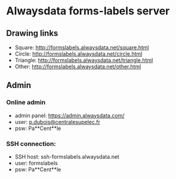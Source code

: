 # Alwaysdata forms-labels server

## Drawing links

- Square: http://formslabels.alwaysdata.net/square.html
- Circle: http://formslabels.alwaysdata.net/circle.html
- Triangle: http://formslabels.alwaysdata.net/triangle.html
- Other: http://formslabels.alwaysdata.net/other.html

## Admin

### Online admin

- admin panel: https://admin.alwaysdata.com/
- user: p.dubois@centralesupelec.fr
- psw: Pa\*\*Cent\*\*le

### SSH connection:

- SSH host: ssh-formslabels.alwaysdata.net
- user: formslabels
- psw: Pa\*\*Cent\*\*le
